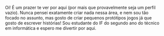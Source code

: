 Oi! É um prazer te ver por aqui (por mais que provavelmente seja um perfil vazio). Nunca pensei exatamente criar nada nessa área, e nem sou tão focado no assunto, mas gosto de criar pequenos protótipos jogos já que gosto de escrever histórias! Sou estudante do IF do segundo ano do técnico em informática e espero me divertir por aqui. 
